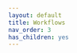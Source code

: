 ```yaml
---
layout: default
title: Workflows
nav_order: 3
has_children: yes
---
```

<!--
The goal is to have (1) a digital map index (spatial geometry + sheet ID) and (2) a spreadsheet inventory (sheet ID and other OpenIndexMap-compatible information) for prioritized map series. When these two files exist, we will link them using the sheet ID in QGIS.

For existing digital indexes with an OpenIndexMap "label" field **and** a UBC map inventory, [clean the inventory](clean-inventory.md) to OpenIndexMap standards. Then, in QGIS, we'll [create a virtual layer](create-virtual-layer-qgis.md) to link the two.

For existing digital indexes with an OpenIndexMap "label" field, [create an inventory spreadsheet with the "label" column](create-oim-spreadsheet.md).

For existing digital indexes **without** an OpenIndexMap "label" field, [create a "label" field and populate](modify-dig-index.md).
-->
